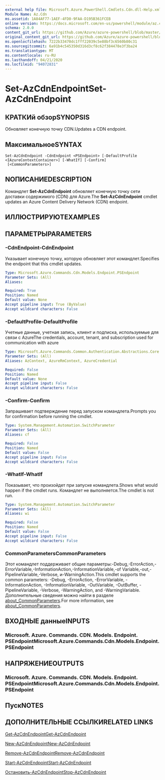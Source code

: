 ```yaml
---
external help file: Microsoft.Azure.PowerShell.Cmdlets.Cdn.dll-Help.xml
Module Name: Az.Cdn
ms.assetid: 1A84AF77-1AEF-4FD0-9FAA-D195B361FCEB
online version: https://docs.microsoft.com/en-us/powershell/module/az.cdn/set-azcdnendpoint
schema: 2.0.0
content_git_url: https://github.com/Azure/azure-powershell/blob/master/src/Cdn/Cdn/help/Set-AzCdnEndpoint.md
original_content_git_url: https://github.com/Azure/azure-powershell/blob/master/src/Cdn/Cdn/help/Set-AzCdnEndpoint.md
ms.openlocfilehash: 7222b33470dc1fff22039c5e88bf3c6560b80c31
ms.sourcegitcommit: 6a91b4c545350d316d3cf8c62f384478e3f3ba24
ms.translationtype: MT
ms.contentlocale: ru-RU
ms.lasthandoff: 04/21/2020
ms.locfileid: "94072831"
---
```

# <span data-ttu-id="e03ee-101">Set-AzCdnEndpoint</span><span class="sxs-lookup"><span data-stu-id="e03ee-101">Set-AzCdnEndpoint</span></span>

## <span data-ttu-id="e03ee-102">КРАТКИй обзор</span><span class="sxs-lookup"><span data-stu-id="e03ee-102">SYNOPSIS</span></span>
<span data-ttu-id="e03ee-103">Обновляет конечную точку CDN.</span><span class="sxs-lookup"><span data-stu-id="e03ee-103">Updates a CDN endpoint.</span></span>

## <span data-ttu-id="e03ee-104">Максимальное</span><span class="sxs-lookup"><span data-stu-id="e03ee-104">SYNTAX</span></span>

```
Set-AzCdnEndpoint -CdnEndpoint <PSEndpoint> [-DefaultProfile <IAzureContextContainer>] [-WhatIf] [-Confirm]
 [<CommonParameters>]
```

## <span data-ttu-id="e03ee-105">NОПИСАНИЕ</span><span class="sxs-lookup"><span data-stu-id="e03ee-105">DESCRIPTION</span></span>
<span data-ttu-id="e03ee-106">Командлет **Set-AzCdnEndpoint** обновляет конечную точку сети доставки содержимого (CDN) для Azure.</span><span class="sxs-lookup"><span data-stu-id="e03ee-106">The **Set-AzCdnEndpoint** cmdlet updates an Azure Content Delivery Network (CDN) endpoint.</span></span>

## <span data-ttu-id="e03ee-107">ИЛЛЮСТРИРУЮТ</span><span class="sxs-lookup"><span data-stu-id="e03ee-107">EXAMPLES</span></span>

## <span data-ttu-id="e03ee-108">ПАРАМЕТРЫ</span><span class="sxs-lookup"><span data-stu-id="e03ee-108">PARAMETERS</span></span>

### <span data-ttu-id="e03ee-109">-CdnEndpoint</span><span class="sxs-lookup"><span data-stu-id="e03ee-109">-CdnEndpoint</span></span>
<span data-ttu-id="e03ee-110">Указывает конечную точку, которую обновляет этот командлет.</span><span class="sxs-lookup"><span data-stu-id="e03ee-110">Specifies the endpoint that this cmdlet updates.</span></span>

```yaml
Type: Microsoft.Azure.Commands.Cdn.Models.Endpoint.PSEndpoint
Parameter Sets: (All)
Aliases:

Required: True
Position: Named
Default value: None
Accept pipeline input: True (ByValue)
Accept wildcard characters: False
```

### <span data-ttu-id="e03ee-111">-DefaultProfile</span><span class="sxs-lookup"><span data-stu-id="e03ee-111">-DefaultProfile</span></span>
<span data-ttu-id="e03ee-112">Учетные данные, учетная запись, клиент и подписка, используемые для связи с Azure</span><span class="sxs-lookup"><span data-stu-id="e03ee-112">The credentials, account, tenant, and subscription used for communication with azure</span></span>

```yaml
Type: Microsoft.Azure.Commands.Common.Authentication.Abstractions.Core.IAzureContextContainer
Parameter Sets: (All)
Aliases: AzContext, AzureRmContext, AzureCredential

Required: False
Position: Named
Default value: None
Accept pipeline input: False
Accept wildcard characters: False
```

### <span data-ttu-id="e03ee-113">-Confirm</span><span class="sxs-lookup"><span data-stu-id="e03ee-113">-Confirm</span></span>
<span data-ttu-id="e03ee-114">Запрашивает подтверждение перед запуском командлета.</span><span class="sxs-lookup"><span data-stu-id="e03ee-114">Prompts you for confirmation before running the cmdlet.</span></span>

```yaml
Type: System.Management.Automation.SwitchParameter
Parameter Sets: (All)
Aliases: cf

Required: False
Position: Named
Default value: False
Accept pipeline input: False
Accept wildcard characters: False
```

### <span data-ttu-id="e03ee-115">-WhatIf</span><span class="sxs-lookup"><span data-stu-id="e03ee-115">-WhatIf</span></span>
<span data-ttu-id="e03ee-116">Показывает, что произойдет при запуске командлета.</span><span class="sxs-lookup"><span data-stu-id="e03ee-116">Shows what would happen if the cmdlet runs.</span></span>
<span data-ttu-id="e03ee-117">Командлет не выполняется.</span><span class="sxs-lookup"><span data-stu-id="e03ee-117">The cmdlet is not run.</span></span>

```yaml
Type: System.Management.Automation.SwitchParameter
Parameter Sets: (All)
Aliases: wi

Required: False
Position: Named
Default value: False
Accept pipeline input: False
Accept wildcard characters: False
```

### <span data-ttu-id="e03ee-118">CommonParameters</span><span class="sxs-lookup"><span data-stu-id="e03ee-118">CommonParameters</span></span>
<span data-ttu-id="e03ee-119">Этот командлет поддерживает общие параметры:-Debug,-ErrorAction,-ErrorVariable,-InformationAction,-InformationVariable,-of Variable,-out,-PipelineVariable,-Verbose, и-WarningAction.</span><span class="sxs-lookup"><span data-stu-id="e03ee-119">This cmdlet supports the common parameters: -Debug, -ErrorAction, -ErrorVariable, -InformationAction, -InformationVariable, -OutVariable, -OutBuffer, -PipelineVariable, -Verbose, -WarningAction, and -WarningVariable.</span></span> <span data-ttu-id="e03ee-120">Дополнительные сведения можно найти в разделе [about_CommonParameters](http://go.microsoft.com/fwlink/?LinkID=113216).</span><span class="sxs-lookup"><span data-stu-id="e03ee-120">For more information, see [about_CommonParameters](http://go.microsoft.com/fwlink/?LinkID=113216).</span></span>

## <span data-ttu-id="e03ee-121">ВХОДНЫЕ данные</span><span class="sxs-lookup"><span data-stu-id="e03ee-121">INPUTS</span></span>

### <span data-ttu-id="e03ee-122">Microsoft. Azure. Commands. CDN. Models. Endpoint. PSEndpoint</span><span class="sxs-lookup"><span data-stu-id="e03ee-122">Microsoft.Azure.Commands.Cdn.Models.Endpoint.PSEndpoint</span></span>

## <span data-ttu-id="e03ee-123">НАПРЯЖЕНИЕ</span><span class="sxs-lookup"><span data-stu-id="e03ee-123">OUTPUTS</span></span>

### <span data-ttu-id="e03ee-124">Microsoft. Azure. Commands. CDN. Models. Endpoint. PSEndpoint</span><span class="sxs-lookup"><span data-stu-id="e03ee-124">Microsoft.Azure.Commands.Cdn.Models.Endpoint.PSEndpoint</span></span>

## <span data-ttu-id="e03ee-125">Пуск</span><span class="sxs-lookup"><span data-stu-id="e03ee-125">NOTES</span></span>

## <span data-ttu-id="e03ee-126">ДОПОЛНИТЕЛЬНЫЕ ССЫЛКИ</span><span class="sxs-lookup"><span data-stu-id="e03ee-126">RELATED LINKS</span></span>

[<span data-ttu-id="e03ee-127">Get-AzCdnEndpoint</span><span class="sxs-lookup"><span data-stu-id="e03ee-127">Get-AzCdnEndpoint</span></span>](./Get-AzCdnEndpoint.md)

[<span data-ttu-id="e03ee-128">New-AzCdnEndpoint</span><span class="sxs-lookup"><span data-stu-id="e03ee-128">New-AzCdnEndpoint</span></span>](./New-AzCdnEndpoint.md)

[<span data-ttu-id="e03ee-129">Remove-AzCdnEndpoint</span><span class="sxs-lookup"><span data-stu-id="e03ee-129">Remove-AzCdnEndpoint</span></span>](./Remove-AzCdnEndpoint.md)

[<span data-ttu-id="e03ee-130">Start-AzCdnEndpoint</span><span class="sxs-lookup"><span data-stu-id="e03ee-130">Start-AzCdnEndpoint</span></span>](./Start-AzCdnEndpoint.md)

[<span data-ttu-id="e03ee-131">Остановить-AzCdnEndpoint</span><span class="sxs-lookup"><span data-stu-id="e03ee-131">Stop-AzCdnEndpoint</span></span>](./Stop-AzCdnEndpoint.md)


